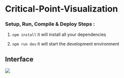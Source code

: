 # Critical-Point-Visualization

### Setup, Run, Compile & Deploy Steps :

1.  `npm install` it will install all your dependencies

2.  `npm run dev` it will start the development environment

## Interface

<img src='examples/double-torus-pic.png'>